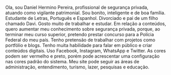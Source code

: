 Ola, sou Daniel Hermino Pereira, profissional de segurança privada, atuando como vigilante patrimonial. Sou bonito, inteligente e de boa família. Estudante de Letras, Português e Espanhol. Divorciado e pai de um filho chamado Davi. Gosto muito de trabalhar e estudar. Em relação a conteúdos, quero aumentar meu conhecimento sobre segurança privada, porque, ao terminar meu curso superior, pretendo prestar concurso para a Polícia Federal do meu país. Tenho pretensão de trabalhar com projetos como portfólio e blogs. Tenho muita habilidade para falar em público e criar conteúdos digitais. Uso Facebook, Instagram, WhatsApp e Twitter. As cores podem ser vermelho e preto, porém pode acrescentar uma configuração nas cores padrão do sistema. Meu site pode seguir as áreas de administração, entendimento, turismo, lazer, pesquisas e educação.
